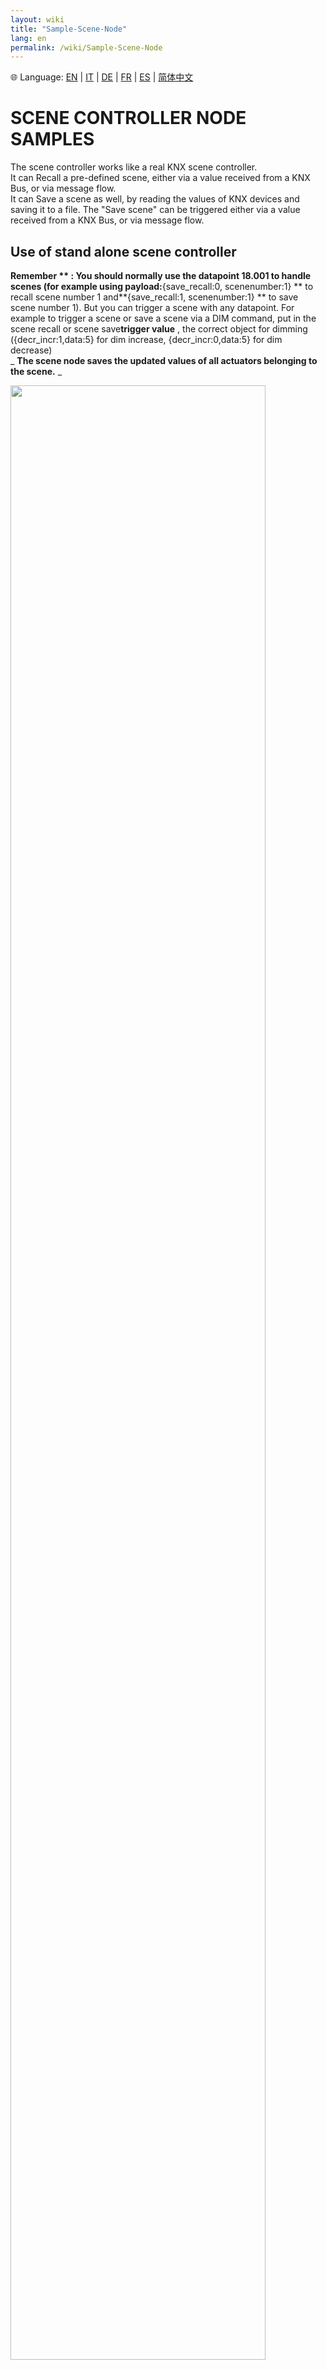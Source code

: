 ```yaml
---
layout: wiki
title: "Sample-Scene-Node"
lang: en
permalink: /wiki/Sample-Scene-Node
---
```

🌐 Language: [EN](https://supergiovane.github.io/node-red-contrib-knx-ultimate/wiki/Sample-Scene-Node) | [IT](https://supergiovane.github.io/node-red-contrib-knx-ultimate/wiki/Sample-Scene-Node) | [DE](https://supergiovane.github.io/node-red-contrib-knx-ultimate/wiki/Sample-Scene-Node) | [FR](https://supergiovane.github.io/node-red-contrib-knx-ultimate/wiki/Sample-Scene-Node) | [ES](https://supergiovane.github.io/node-red-contrib-knx-ultimate/wiki/Sample-Scene-Node) | [简体中文](https://supergiovane.github.io/node-red-contrib-knx-ultimate/wiki/Sample-Scene-Node)
# SCENE CONTROLLER NODE SAMPLES

The scene controller works like a real KNX scene controller.<br/>
It can Recall a pre-defined scene, either via a value received from a KNX Bus, or via message flow.<br/>
It can Save a scene as well, by reading the values of KNX devices and saving it to a file. The "Save scene" can be triggered either via a value received from a KNX Bus, or via message flow.<br/>

## Use of stand alone scene controller

**Remember ** : You should normally use the datapoint 18.001 to handle scenes (for example using payload:**{save\_recall:0, scenenumber:1} ** to recall scene number 1 and**{save\_recall:1, scenenumber:1} ** to save scene number 1). But you can trigger a scene with any datapoint. For example to trigger a scene or save a scene via a DIM command, put in the scene recall or scene save**trigger value** , the correct object for dimming ({decr\_incr:1,data:5} for dim increase, {decr\_incr:0,data:5} for dim decrease)<br/>
_ **The scene node saves the updated values of all actuators belonging to the scene.** _

<img src="https://raw.githubusercontent.com/Supergiovane/node-red-contrib-knx-ultimate/master/img/wiki/SceneControllerSample1.png" width="90%"><br/>

**Copy this code and paste it into your flow**

```json
[{"id":"ed211117.1dfac","type":"knxUltimateSceneController","z":"9bb22276bd7cda31","server":"67308f4f.15f4e8","name":"Recall: Gira pushbutton 1/Save: MDT tastsensor 2","outputtopic":"","topic":"0/0/7","dpt":"18.001","topicTrigger":"{save_recall:0, scenenumber:1}","topicSave":"0/0/8","dptSave":"18.001","topicSaveTrigger":"{save_recall:1, scenenumber:1}","propertyType":{},"rules":[{"topic":"0/1/1","devicename":"Table licht","dpt":"1.001","send":"true"},{"topic":"wait","devicename":"Wait 10 seconds. (s=second, m=minute, h=hour)","dpt":"1.001","send":"5s"},{"topic":"0/1/22","devicename":"Licht Kuche brightness value","dpt":"5.001","send":"70"}],"x":270,"y":260,"wires":[["7e65bfe1.c34ac8"]]},{"id":"7e65bfe1.c34ac8","type":"debug","z":"9bb22276bd7cda31","name":"","active":true,"tosidebar":true,"console":false,"tostatus":false,"complete":"true","targetType":"full","x":530,"y":260,"wires":[]},{"id":"aeea8d70.9331a","type":"comment","z":"9bb22276bd7cda31","name":"Stand alone scene controller, fully working.","info":"","x":240,"y":220,"wires":[]},{"id":"67308f4f.15f4e8","type":"knxUltimate-config","host":"224.0.23.12","port":"3671","physAddr":"15.15.22","hostProtocol":"Multicast","suppressACKRequest":false,"csv":"\"Group name\"\t\"Address\"\t\"Central\"\t\"Unfiltered\"\t\"Description\"\t\"DatapointType\"\t\"Security\"\n\"Attuatori luci\"\t\"0/-/-\"\t\"\"\t\"\"\t\"\"\t\"\"\t\"Auto\"\n\"Luci primo piano\"\t\"0/0/-\"\t\"\"\t\"\"\t\"\"\t\"\"\t\"Auto\"\n\"Luce camera da letto\"\t\"0/0/1\"\t\"\"\t\"\"\t\"\"\t\"DPST-1-8\"\t\"Auto\"\n\"Luce loggia camera da letto\"\t\"0/0/2\"\t\"\"\t\"\"\t\"\"\t\"DPST-1-1\"\t\"Auto\"\n\"Luce camera armadi\"\t\"0/0/3\"\t\"\"\t\"\"\t\"\"\t\"DPST-1-1\"\t\"Auto\"\n\"Luce bagno grande\"\t\"0/0/4\"\t\"\"\t\"\"\t\"\"\t\"DPST-1-1\"\t\"Auto\"\n\"Luce loggia bagno grande\"\t\"0/0/5\"\t\"\"\t\"\"\t\"\"\t\"DPST-1-1\"\t\"Auto\"\n\"Luce specchio bagno grande (switch)\"\t\"0/0/6\"\t\"\"\t\"\"\t\"\"\t\"DPST-1-1\"\t\"Auto\"\n\"Luce lavanderia\"\t\"0/0/7\"\t\"\"\t\"\"\t\"\"\t\"DPST-1-1\"\t\"Auto\"\n\"Luce specchio lavanderia (switch)\"\t\"0/0/8\"\t\"\"\t\"\"\t\"\"\t\"DPST-1-1\"\t\"Auto\"\n\"Luce studio\"\t\"0/0/9\"\t\"\"\t\"\"\t\"\"\t\"DPST-1-1\"\t\"Auto\"","KNXEthInterface":"Auto","KNXEthInterfaceManuallyInput":"","statusDisplayLastUpdate":true,"statusDisplayDeviceNameWhenALL":true,"statusDisplayDataPoint":false,"stopETSImportIfNoDatapoint":"skip","loglevel":"error","name":"Multicast Gateway","localEchoInTunneling":true,"delaybetweentelegrams":"50","delaybetweentelegramsfurtherdelayREAD":"1","ignoreTelegramsWithRepeatedFlag":false,"keyringFileXML":"","autoReconnect":"yes"}]

```

## Stand alone scene controller, plus control via message flow and manually store an actuator's value

**Remember ** : You should normally use the datapoint 18.001 to handle scenes (for example using payload:**{save\_recall:0, scenenumber:1} ** to recall scene number 1 and**{save\_recall:1, scenenumber:1} ** to save scene number 1). But you can trigger a scene with any datapoint. For example to trigger a scene or save a scene via a DIM command, put in the scene recall or scene save**trigger value** , the correct object for dimming ({decr\_incr:1,data:5} for dim increase, {decr\_incr:0,data:5} for dim decrease)

_ **The scene node already saves the updated values of all actuators belonging to the scene.** _
Sometimes it is useful to be able to save the current value of a group address that is different from the one entered in the scene, as the real value of the scene actuator.
For example, a shutter actuator usually has a command group address and a status one.
The node saves the scene by taking command group address values, which may not be aligned with the true state value.
However, you can work around this by manually updating the command group address value, taking it from the status group address.
Think this: if you have a blind actuator, having a group address for move, a group address for step, a group address for absolute height etc... the only group address knowing the exact position of the blind, is the **absolute height value status** group address. <br/>
With this status group address, you can update the command group addresses of the blind actuators belonging to the scene.

<img src="https://raw.githubusercontent.com/Supergiovane/node-red-contrib-knx-ultimate/master/img/wiki/SceneControllerSample2.png" width="90%"><br/>

**Copy this code and paste it into your flow**

```json
[{"id":"ed211117.1dfac","type":"knxUltimateSceneController","z":"b5c421076be75f7f","server":"67308f4f.15f4e8","name":"Recall: Gira pushbutton 1/Save: MDT tastsensor 2","outputtopic":"","topic":"0/0/7","dpt":"18.001","topicTrigger":"{save_recall:0, scenenumber:1}","topicSave":"0/0/8","dptSave":"18.001","topicSaveTrigger":"{save_recall:1, scenenumber:1}","propertyType":{},"rules":[{"topic":"0/1/1","devicename":"Table licht","dpt":null,"send":"true"},{"topic":"wait","devicename":"Waits 4 minutes (s=seconds, m=minute, h=hour)","dpt":null,"send":"4m"},{"topic":"0/1/22","devicename":"Licht Kuche brightness value","dpt":null,"send":"70"}],"x":610,"y":260,"wires":[["7e65bfe1.c34ac8"]]},{"id":"7e65bfe1.c34ac8","type":"debug","z":"b5c421076be75f7f","name":"","active":true,"tosidebar":true,"console":false,"tostatus":false,"complete":"true","targetType":"full","x":870,"y":260,"wires":[]},{"id":"1545cdc3.fb4baa","type":"inject","z":"b5c421076be75f7f","name":"","repeat":"","crontab":"","once":false,"onceDelay":0.1,"topic":"","payload":"","payloadType":"date","x":80,"y":240,"wires":[["a530b939.63497"]]},{"id":"a530b939.63497","type":"function","z":"b5c421076be75f7f","name":"Recall","func":"msg.recallscene=true;\nreturn msg;","outputs":1,"noerr":0,"x":310,"y":240,"wires":[["ed211117.1dfac"]]},{"id":"adc44bc0.d07bd8","type":"function","z":"b5c421076be75f7f","name":"Save","func":"msg.savescene=true;\nreturn msg;","outputs":1,"noerr":0,"initialize":"","finalize":"","libs":[],"x":310,"y":280,"wires":[["ed211117.1dfac"]]},{"id":"7cc52443.c559c4","type":"inject","z":"b5c421076be75f7f","name":"","props":[{"p":"payload"},{"p":"topic","vt":"str"}],"repeat":"","crontab":"","once":false,"onceDelay":0.1,"topic":"","payloadType":"date","x":80,"y":280,"wires":[["adc44bc0.d07bd8"]]},{"id":"aeea8d70.9331a","type":"comment","z":"b5c421076be75f7f","name":"Other than KNX Bus Telegram trigger, you can also trigger the Recall and Save by a flow message.","info":"","x":340,"y":200,"wires":[]},{"id":"af84c3d3.aca22","type":"function","z":"b5c421076be75f7f","name":"Store actuator's value","func":"// This is optional. Values are updated automatically, but\n// if you wish to manually change a value, you can use this msg\nmsg.savevalue = true; \nmsg.topic = \"0/0/22\";\nmsg.payload = 30;\nreturn msg;","outputs":1,"noerr":0,"initialize":"","finalize":"","libs":[],"x":260,"y":380,"wires":[["ed211117.1dfac"]]},{"id":"84621f6f.4b30e8","type":"inject","z":"b5c421076be75f7f","name":"","repeat":"","crontab":"","once":false,"onceDelay":0.1,"topic":"","payload":"","payloadType":"date","x":80,"y":380,"wires":[["af84c3d3.aca22"]]},{"id":"fde7141597eb5dd3","type":"comment","z":"b5c421076be75f7f","name":"This is optional, because the values in the scene actuators are updated automatically.","info":"","x":300,"y":340,"wires":[]},{"id":"67308f4f.15f4e8","type":"knxUltimate-config","host":"224.0.23.12","port":"3671","physAddr":"15.15.22","hostProtocol":"Multicast","suppressACKRequest":false,"csv":"\"Group name\"\t\"Address\"\t\"Central\"\t\"Unfiltered\"\t\"Description\"\t\"DatapointType\"\t\"Security\"\n\"Attuatori luci\"\t\"0/-/-\"\t\"\"\t\"\"\t\"\"\t\"\"\t\"Auto\"\n\"Luci primo piano\"\t\"0/0/-\"\t\"\"\t\"\"\t\"\"\t\"\"\t\"Auto\"\n\"Luce camera da letto\"\t\"0/0/1\"\t\"\"\t\"\"\t\"\"\t\"DPST-1-8\"\t\"Auto\"\n\"Luce loggia camera da letto\"\t\"0/0/2\"\t\"\"\t\"\"\t\"\"\t\"DPST-1-1\"\t\"Auto\"\n\"Luce camera armadi\"\t\"0/0/3\"\t\"\"\t\"\"\t\"\"\t\"DPST-1-1\"\t\"Auto\"\n\"Luce bagno grande\"\t\"0/0/4\"\t\"\"\t\"\"\t\"\"\t\"DPST-1-1\"\t\"Auto\"\n\"Luce loggia bagno grande\"\t\"0/0/5\"\t\"\"\t\"\"\t\"\"\t\"DPST-1-1\"\t\"Auto\"\n\"Luce specchio bagno grande (switch)\"\t\"0/0/6\"\t\"\"\t\"\"\t\"\"\t\"DPST-1-1\"\t\"Auto\"\n\"Luce lavanderia\"\t\"0/0/7\"\t\"\"\t\"\"\t\"\"\t\"DPST-1-1\"\t\"Auto\"\n\"Luce specchio lavanderia (switch)\"\t\"0/0/8\"\t\"\"\t\"\"\t\"\"\t\"DPST-1-1\"\t\"Auto\"\n\"Luce studio\"\t\"0/0/9\"\t\"\"\t\"\"\t\"\"\t\"DPST-1-1\"\t\"Auto\"","KNXEthInterface":"Auto","KNXEthInterfaceManuallyInput":"","statusDisplayLastUpdate":true,"statusDisplayDeviceNameWhenALL":true,"statusDisplayDataPoint":false,"stopETSImportIfNoDatapoint":"skip","loglevel":"error","name":"Multicast Gateway","localEchoInTunneling":true,"delaybetweentelegrams":"50","delaybetweentelegramsfurtherdelayREAD":"1","ignoreTelegramsWithRepeatedFlag":false,"keyringFileXML":"","autoReconnect":"yes"}]

```
